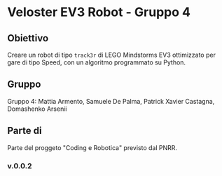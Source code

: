 # Veloster EV3 Robot - Gruppo 4
## Obiettivo
Creare un robot di tipo `track3r` di LEGO Mindstorms EV3 ottimizzato per gare di tipo Speed, con un algoritmo programmato su Python.
## Gruppo
Gruppo 4: Mattia Armento, Samuele De Palma, Patrick Xavier Castagna, Domashenko Arsenii
## Parte di
Parte del proggeto "Coding e Robotica" previsto dal PNRR.
### v.0.0.2

